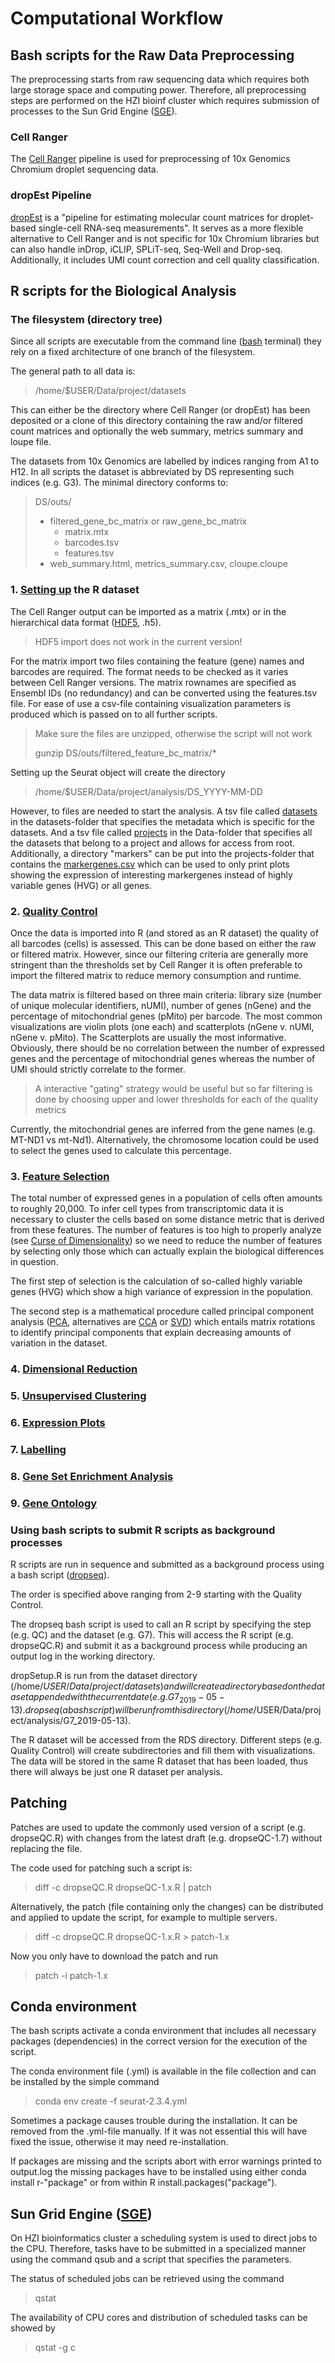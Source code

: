 # Computational Workflow

## Bash scripts for the Raw Data Preprocessing
The preprocessing starts from raw sequencing data which requires both large storage space and computing power. Therefore, all preprocessing steps are performed on the HZI bioinf cluster which requires submission of processes to the Sun Grid Engine ([SGE](https://en.wikipedia.org/wiki/Oracle_Grid_Engine)). 

### Cell Ranger
The [Cell Ranger](https://support.10xgenomics.com/single-cell-gene-expression/software/pipelines/latest/what-is-cell-ranger) pipeline is used for preprocessing of 10x Genomics Chromium droplet sequencing data. 

### dropEst Pipeline
[dropEst](https://dropest.readthedocs.io/en/latest/index.html) is a "pipeline for estimating molecular count matrices for droplet-based single-cell RNA-seq measurements". It serves as a more flexible alternative to Cell Ranger and is not specific for 10x Chromium libraries but can also handle inDrop, iCLIP, SPLiT-seq, Seq-Well and Drop-seq. Additionally, it includes UMI count correction and cell quality classification.

## R scripts for the Biological Analysis

### The filesystem (directory tree)
Since all scripts are executable from the command line ([bash](https://en.wikipedia.org/wiki/Bash_(Unix_shell)) terminal) they rely on a fixed architecture of one branch of the filesystem. 

The general path to all data is:

> /home/$USER/Data/project/datasets

This can either be the directory where Cell Ranger (or dropEst) has been deposited or a clone of this directory containing the raw and/or filtered count matrices and optionally the web summary, metrics summary and loupe file. 

The datasets from 10x Genomics are labelled by indices ranging from A1 to H12. In all scripts the dataset is abbreviated by DS representing such indices (e.g. G3). The minimal directory conforms to:

> DS/outs/
> - filtered_gene_bc_matrix or raw_gene_bc_matrix
>   - matrix.mtx
>   - barcodes.tsv
>   - features.tsv
> - web_summary.html, metrics_summary.csv, cloupe.cloupe

### 1. [Setting up](https://github.com/OliverDietrich/MasterThesis/blob/master/R/dropSetup.R) the R dataset
The Cell Ranger output can be imported as a matrix (.mtx) or in the hierarchical data format ([HDF5](https://en.wikipedia.org/wiki/Hierarchical_Data_Format), .h5). 

> HDF5 import does not work in the current version!

For the matrix import two files containing the feature (gene) names and barcodes are required. The format needs to be checked as it varies between Cell Ranger versions. The matrix rownames are specified as Ensembl IDs (no redundancy) and can be converted using the features.tsv file. For ease of use a csv-file containing visualization parameters is produced which is passed on to all further scripts.

> Make sure the files are unzipped, otherwise the script will not work
>
> gunzip DS/outs/filtered_feature_bc_matrix/*

Setting up the Seurat object will create the directory

> /home/$USER/Data/project/analysis/DS_YYYY-MM-DD

However, to files are needed to start the analysis. A tsv file called [datasets](https://github.com/OliverDietrich/MasterThesis/blob/master/docs/datasets) in the datasets-folder that specifies the metadata which is specific for the datasets. And a tsv file called [projects](https://github.com/OliverDietrich/MasterThesis/blob/master/docs/projects) in the Data-folder that specifies all the datasets that belong to a project and allows for access from root. Additionally, a directory "markers" can be put into the projects-folder that contains the [markergenes.csv](https://github.com/OliverDietrich/MasterThesis/blob/master/docs/markergenes.csv) which can be used to only print plots showing the expression of interesting markergenes instead of highly variable genes (HVG) or all genes.

### 2. [Quality Control](https://github.com/OliverDietrich/MasterThesis/blob/master/R/dropseQC.R)
Once the data is imported into R (and stored as an R dataset) the quality of all barcodes (cells) is assessed. This can be done based on either the raw or filtered matrix. However, since our filtering criteria are generally more stringent than the thresholds set by Cell Ranger it is often preferable to import the filtered matrix to reduce memory consumption and runtime.

The data matrix is filtered based on three main criteria: library size (number of unique molecular identifiers, nUMI), number of genes (nGene) and the percentage of mitochondrial genes (pMito) per barcode. The most common visualizations are violin plots (one each) and scatterplots (nGene v. nUMI, nGene v. pMito). The Scatterplots are usually the most informative. Obviously, there should be no correlation between the number of expressed genes and the percentage of mitochondrial genes whereas the number of UMI should strictly correlate to the former.

> A interactive "gating" strategy would be useful but so far filtering is done by choosing upper and lower thresholds for each of the quality metrics

Currently, the mitochondrial genes are inferred from the gene names (e.g. MT-ND1 vs mt-Nd1). Alternatively, the chromosome location could be used to select the genes used to calculate this percentage.

### 3. [Feature Selection](https://github.com/OliverDietrich/MasterThesis/blob/master/R/dropseqFS.R)
The total number of expressed genes in a population of cells often amounts to roughly 20,000. To infer cell types from transcriptomic data it is necessary to cluster the cells based on some distance metric that is derived from these features. The number of features is too high to properly analyze (see [Curse of Dimensionality](https://medium.freecodecamp.org/the-curse-of-dimensionality-how-we-can-save-big-data-from-itself-d9fa0f872335)) so we need to reduce the number of features by selecting only those which can actually explain the biological differences in question. 

The first step of selection is the calculation of so-called highly variable genes (HVG) which show a high variance of expression in the population.

The second step is a mathematical procedure called principal component analysis ([PCA](https://en.wikipedia.org/wiki/Principal_component_analysis), alternatives are [CCA](https://en.wikipedia.org/wiki/Canonical_correlation) or [SVD](https://en.wikipedia.org/wiki/Singular_value_decomposition)) which entails matrix rotations to identify principal components that explain decreasing amounts of variation in the dataset. 

### 4. [Dimensional Reduction](https://github.com/OliverDietrich/MasterThesis/blob/master/R/dropseqDR.R)

### 5. [Unsupervised Clustering](https://github.com/OliverDietrich/MasterThesis/blob/master/R/dropseqUC.R)

### 6. [Expression Plots](https://github.com/OliverDietrich/MasterThesis/blob/master/R/dropseqExpressionPlots.R)

### 7. [Labelling](https://github.com/OliverDietrich/MasterThesis/blob/master/R/dropseqLabel.R)

### 8. [Gene Set Enrichment Analysis](https://github.com/OliverDietrich/MasterThesis/blob/master/R/dropseqGSEA.R)

### 9. [Gene Ontology](https://github.com/OliverDietrich/MasterThesis/blob/master/R/dropseqGO.R)

### Using bash scripts to submit R scripts as background processes
R scripts are run in sequence and submitted as a background process using a bash script ([dropseq](https://github.com/OliverDietrich/MasterThesis/blob/master/bash/dropseq)).

The order is specified above ranging from 2-9 starting with the Quality Control. 

The dropseq bash script is used to call an R script by specifying the step (e.g. QC) and the dataset (e.g. G7). This will access the R script (e.g. dropseQC.R) and submit it as a background process while producing an output log in the working directory.

dropSetup.R is run from the dataset directory (/home/$USER/Data/project/datasets) and will create a directory based on the dataset appended with the current date (e.g. G7_2019-05-13). dropseq (a bash script) will be run from this directory (/home/$USER/Data/project/analysis/G7_2019-05-13). 

The R dataset will be accessed from the RDS directory. Different steps (e.g. Quality Control) will create subdirectories and fill them with visualizations. The data will be stored in the same R dataset that has been loaded, thus there will always be just one R dataset per analysis. 

## Patching
Patches are used to update the commonly used version of a script (e.g. dropseQC.R) with changes from the latest draft (e.g. dropseQC-1.7) without replacing the file.

The code used for patching such a script is:

> diff -c dropseQC.R dropseQC-1.x.R | patch

Alternatively, the patch (file containing only the changes) can be distributed and applied to update the script, for example to multiple servers.

> diff -c dropseQC.R dropseQC-1.x.R > patch-1.x

Now you only have to download the patch and run

> patch -i patch-1.x

## Conda environment
The bash scripts activate a conda environment that includes all necessary packages (dependencies) in the correct version for the execution of the script. 

The conda environment file (.yml) is available in the file collection and can be installed by the simple command

> conda env create -f seurat-2.3.4.yml

Sometimes a package causes trouble during the installation. It can be removed from the .yml-file manually. If it was not essential this will have fixed the issue, otherwise it may need re-installation. 

If packages are missing and the scripts abort with error warnings printed to output.log the missing packages have to be installed using either conda install r-"package" or from within R install.packages("package").

## Sun Grid Engine ([SGE](http://star.mit.edu/cluster/docs/0.93.3/guides/sge.html))
On HZI bioinformatics cluster a scheduling system is used to direct jobs to the CPU. Therefore, tasks have to be submitted in a specialized manner using the command qsub and a script that specifies the parameters. 

The status of scheduled jobs can be retrieved using the command 

> qstat

The availability of CPU cores and distribution of scheduled tasks can be showed by 

> qstat -g c
